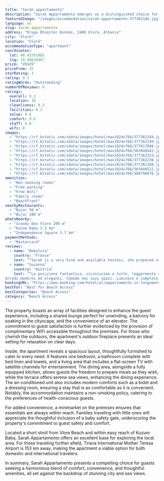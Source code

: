 ```yaml
---
title: "Sarah appartamento"
description: "Sarah Appartamento emerges as a distinguished choice for travelers seeking a blend of comfort, convenience, and captivating city views."
featuredImage: "/images/accommodation/sarah-appartamento-377362184.jpg"
language: en
slug: sarah-appartamento
address: "Rruga Dhimitër Konomi, 2400 Vlorë, Albania"
city: "Vlorë"
location: "Vlorë"
accommodationType: "apartment"
coordinates:
  lat: 40.43791085
  lng: 19.49628467
price: "US$35"
priceFrom: 35
starRating: 3
rating: 9.3
ratingWords: "Outstanding"
numberOfReviews: 6
ratings:
  overall: 9.3
  location: 10
  cleanliness: 9.2
  facilities: 8.3
  value: 9.6
  comfort: 9.6
  staff: 8.8
  wifi: 0
images:
  - "https://cf.bstatic.com/xdata/images/hotel/max1024x768/377362184.jpg?k=77a3fc00a81fc345d04b74ac79b844ab14ae828f76e020656682120968289dd1&o=&hp=1"
  - "https://cf.bstatic.com/xdata/images/hotel/max1024x768/377362249.jpg?k=dec69b356d61bf85ee6d1d60e2e4599e2d894ac4fe0dcbd8e8b26937ce9c6dc2&o=&hp=1"
  - "https://cf.bstatic.com/xdata/images/hotel/max1024x768/377617086.jpg?k=11a11dcfd004fc9ce918bd17c6d3d34bc992e3c4bda86ef61e919d7131cc4258&o=&hp=1"
  - "https://cf.bstatic.com/xdata/images/hotel/max1024x768/503848442.jpg?k=7c924e7c878256b117cee3694e63c5006daf025d186b9300b6fb9f4277930a6e&o=&hp=1"
  - "https://cf.bstatic.com/xdata/images/hotel/max1024x768/377362253.jpg?k=1f755e972a450361565470b19d81159c9d14f6002ae6c825e3886b98adc13af8&o=&hp=1"
  - "https://cf.bstatic.com/xdata/images/hotel/max1024x768/377362230.jpg?k=6fa459aee171601025d74caf9f08f2d1b75f2fb8ff2b2cac1e0a04ed466d4cad&o=&hp=1"
  - "https://cf.bstatic.com/xdata/images/hotel/max1024x768/377362189.jpg?k=a2bfc9164bba046079edae1f3363d0aeb5884c6dec9ea07f48b27c93f217fb1f&o=&hp=1"
  - "https://cf.bstatic.com/xdata/images/hotel/max1024x768/503848522.jpg?k=b576e6691ee95e75b7f83cc5db20898299016049d79c0b9aae621ea463df4383&o=&hp=1"
  - "https://cf.bstatic.com/xdata/images/hotel/max1024x768/388798876.jpg?k=4a8b2b332b34c27b07f52372ba89997f7e36ad05c0879a06871dcdfd9330c2b2&o=&hp=1"
amenities:
  - "Non-smoking rooms"
  - "Free parking"
  - "Free WiFi"
  - "Family rooms"
  - "Beachfront"
nearbyRestaurants:
  - "Bujar 50 m"
  - "Bujar 100 m"
whatsNearby:
  - "Scooby Doo Vlore 200 m"
  - "Kuzum Baba 3.3 km"
  - "Independence Square 3.7 km"
paymentMethods:
  - "Mastercard"
reviews:
  - name: "Bokuluta"
    country: "France"
    text: "“Sarah is a very kind and available hostess, she prepared us a delicious plate of fruit, the flat is perfectly functional and very cosy. Thank you for the welcome, I recommend this accommodation and if I come back to Albania one day I'll stay with...”"
  - name: "Susanna"
    country: "Austria"
    text: "“La posizione fantastica, vicinissima a tutto, leggermente appartata rispetto al caos centrale.
Arredi moderni ed eleganti. Comodo nei suoi spazi. Luminoso e completo di tutto ciò che può servire anche per un lungo soggiorno”"
bookingURL: "https://www.booking.com/hotel/al/appartamento-in-lungomare-vlore.en-gb.html?aid=8035640"
bestFor: "Best for Beach Access"
bestCategories: "Beach Access"
category: "Beach Access"
---
```


The property boasts an array of facilities designed to enhance the guest experience, including a shared lounge perfect for unwinding, a balcony for soaking in the cityscape, and the convenience of an elevator. The commitment to guest satisfaction is further evidenced by the provision of complimentary WiFi accessible throughout the premises. For those who cherish the outdoors, the apartment's outdoor fireplace presents an ideal setting for relaxation on clear days.

Inside, the apartment reveals a spacious layout, thoughtfully furnished to cater to every need. It features one bedroom, a bathroom complete with bed linen and towels, and a living area that includes a flat-screen TV with satellite channels for entertainment. The dining area, alongside a fully equipped kitchen, allows guests the freedom to prepare meals as they wish, while the terrace offers serene sea views, enhancing the dining experience. The air-conditioned unit also includes modern comforts such as a bidet and a dressing room, ensuring a stay that is as comfortable as it is convenient. Notably, the accommodation maintains a non-smoking policy, catering to the preferences of health-conscious guests.

For added convenience, a minimarket on the premises ensures that essentials are always within reach. Families traveling with little ones will appreciate the thoughtful inclusion of a baby safety gate, underscoring the property's commitment to guest safety and comfort.

Located a short stroll from Vlore Beach and within easy reach of Kuzum Baba, Sarah Appartamento offers an excellent base for exploring the local area. For those traveling further afield, Tirana International Mother Teresa Airport is 153 km away, making the apartment a viable option for both domestic and international travelers.

In summary, Sarah Appartamento presents a compelling choice for guests seeking a harmonious blend of comfort, convenience, and thoughtful amenities, all set against the backdrop of stunning city and sea views.